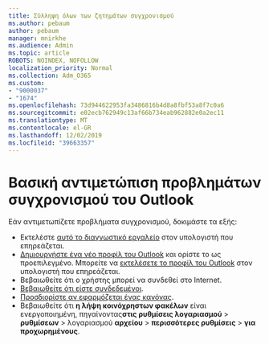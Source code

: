 ```yaml
---
title: Σύλληψη όλων των ζητημάτων συγχρονισμού
ms.author: pebaum
author: pebaum
manager: mnirkhe
ms.audience: Admin
ms.topic: article
ROBOTS: NOINDEX, NOFOLLOW
localization_priority: Normal
ms.collection: Adm_O365
ms.custom:
- "9000037"
- "1674"
ms.openlocfilehash: 73d944622953fa3486816b4d8a8fbf53a8f7c0a6
ms.sourcegitcommit: e02ecb762949c13af66b734eab962882e0a2ec11
ms.translationtype: MT
ms.contentlocale: el-GR
ms.lasthandoff: 12/02/2019
ms.locfileid: "39663357"
---
```

# <a name="basic-outlook-sync-troubleshooting"></a>Βασική αντιμετώπιση προβλημάτων συγχρονισμού του Outlook

Εάν αντιμετωπίζετε προβλήματα συγχρονισμού, δοκιμάστε τα εξής:

- Εκτελέστε [αυτό το διαγνωστικό εργαλείο](https://aka.ms/sara-outlooksendreceive) στον υπολογιστή που επηρεάζεται.
- [Δημιουργήστε ένα νέο προφίλ του Outlook](https://support.office.com/article/f544c1ba-3352-4b3b-be0b-8d42a540459d) και ορίστε το ως προεπιλεγμένο. Μπορείτε να [εκτελέσετε το προφίλ του Outlook](https://aka.ms/SaRA-OutlookSetupProfile) στον υπολογιστή που επηρεάζεται.
- Βεβαιωθείτε ότι ο χρήστης μπορεί να συνδεθεί στο Internet. 
- [Βεβαιωθείτε ότι είστε συνδεδεμένοι](https://support.office.com/article/2460e4a8-16c7-47fc-b204-b1549275aac9).
- [Προσδιορίστε αν εφαρμόζεται ένας κανόνας](https://support.office.com/article/C24F5DEA-9465-4DF4-AD17-A50704D66C59).
- Βεβαιωθείτε ότι **η λήψη κοινόχρηστων φακέλων** είναι ενεργοποιημένη, πηγαίνοντας**στις ρυθμίσεις λογαριασμού** > **ρυθμίσεων** > λογαριασμού **αρχείου** > **περισσότερες ρυθμίσεις** > **για προχωρημένους**.